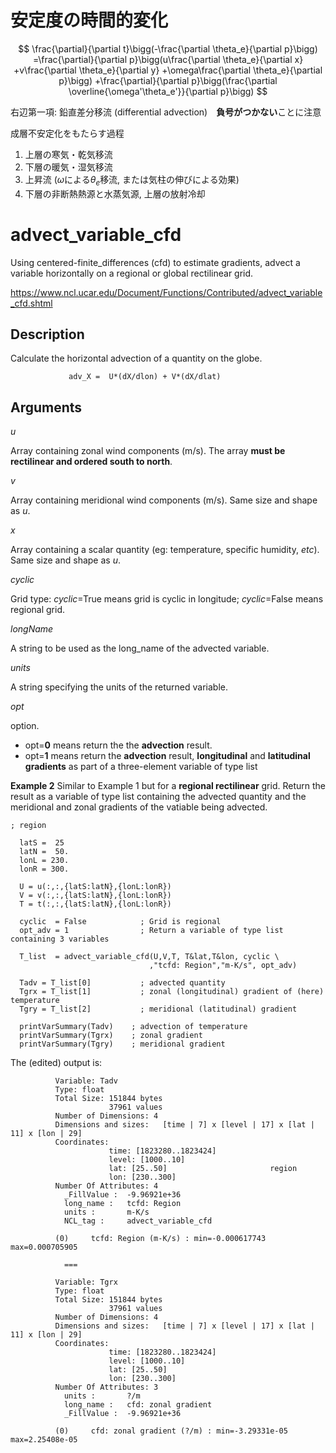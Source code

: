 # 安定度の時間的変化

$$
\frac{\partial}{\partial t}\bigg(-\frac{\partial \theta_e}{\partial p}\bigg)
=\frac{\partial}{\partial p}\bigg(u\frac{\partial \theta_e}{\partial x}
+v\frac{\partial \theta_e}{\partial y}
+\omega\frac{\partial \theta_e}{\partial p}\bigg)
+\frac{\partial}{\partial p}\bigg(\frac{\partial \overline{\omega'\theta_e'}}{\partial p}\bigg)
$$

右辺第一項: 鉛直差分移流 (differential advection)　**負号がつかない**ことに注意

成層不安定化をもたらす過程

1. 上層の寒気・乾気移流
2. 下層の暖気・湿気移流
3. 上昇流 ($\omega$による$\theta_e$移流, または気柱の伸びによる効果)
4. 下層の非断熱熱源と水蒸気源, 上層の放射冷却



# advect_variable_cfd

Using centered-finite_differences (cfd) to estimate gradients, advect a variable horizontally on a regional or global rectilinear grid.

https://www.ncl.ucar.edu/Document/Functions/Contributed/advect_variable_cfd.shtml

## Description

Calculate the horizontal advection of a quantity on the globe.

```
             adv_X =  U*(dX/dlon) + V*(dX/dlat)
```

## Arguments

*u*

Array containing zonal wind components (m/s). The array **must be rectilinear and ordered south to north**.

*v*

Array containing meridional wind components (m/s). Same size and shape as *u*.

*x*

Array containing a scalar quantity (eg: temperature, specific humidity, *etc*). Same size and shape as *u*.

*cyclic*

Grid type: *cyclic*=True means grid is cyclic in longitude; *cyclic*=False means regional grid.

*longName*

A string to be used as the long_name of the advected variable.

*units*

A string specifying the units of the returned variable.

*opt*

option.

- opt=**0** means return the the **advection** result.
- opt=**1** means return the **advection** result, **longitudinal** and **latitudinal** **gradients** as part of a three-element variable of type list

**Example 2** Similar to Example 1 but for a **regional rectilinear** grid. Return the result as a variable of type list containing the advected quantity and the meridional and zonal gradients of the vatiable being advected.

```
; region

  latS =  25
  latN =  50.
  lonL = 230.
  lonR = 300.

  U = u(:,:,{latS:latN},{lonL:lonR})
  V = v(:,:,{latS:latN},{lonL:lonR})
  T = t(:,:,{latS:latN},{lonL:lonR})

  cyclic  = False            ; Grid is regional
  opt_adv = 1                ; Return a variable of type list containing 3 variables

  T_list  = advect_variable_cfd(U,V,T, T&lat,T&lon, cyclic \
                               ,"tcfd: Region","m-K/s", opt_adv)

  Tadv = T_list[0]           ; advected quantity
  Tgrx = T_list[1]           ; zonal (longitudinal) gradient of (here) temperature
  Tgry = T_list[2]           ; meridional (latitudinal) gradient

  printVarSummary(Tadv)    ; advection of temperature
  printVarSummary(Tgrx)    ; zonal gradient
  printVarSummary(Tgry)    ; meridional gradient
```

The (edited) output is:

```
          Variable: Tadv
          Type: float
          Total Size: 151844 bytes
                      37961 values
          Number of Dimensions: 4
          Dimensions and sizes:   [time | 7] x [level | 17] x [lat | 11] x [lon | 29]
          Coordinates: 
                      time: [1823280..1823424]
                      level: [1000..10]
                      lat: [25..50]                       region
                      lon: [230..300]
          Number Of Attributes: 4
            _FillValue :  -9.96921e+36
            long_name :   tcfd: Region
            units :       m-K/s
            NCL_tag :     advect_variable_cfd
          
          (0)     tcfd: Region (m-K/s) : min=-0.000617743   max=0.000705905
          
            ===
          
          Variable: Tgrx
          Type: float
          Total Size: 151844 bytes
                      37961 values
          Number of Dimensions: 4
          Dimensions and sizes:   [time | 7] x [level | 17] x [lat | 11] x [lon | 29]
          Coordinates: 
                      time: [1823280..1823424]
                      level: [1000..10]
                      lat: [25..50]
                      lon: [230..300]
          Number Of Attributes: 3
            units :       ?/m
            long_name :   cfd: zonal gradient
            _FillValue :  -9.96921e+36
          
          (0)     cfd: zonal gradient (?/m) : min=-3.29331e-05   max=2.25408e-05
```
